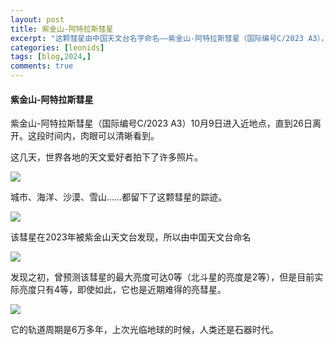 ```yaml
---
layout: post
title: 紫金山-阿特拉斯彗星
excerpt: "这颗彗星由中国天文台名字命名——紫金山-阿特拉斯彗星（国际编号C/2023 A3），于2023年1月9日被中国科学院紫金山天文台近地天体望远镜首次观测到，是一颗带有黄色彗尾的彗星。" 
categories: [leonids]
tags: [blog,2024,]
comments: true
---
```

#### 紫金山-阿特拉斯彗星

紫金山-阿特拉斯彗星（国际编号C/2023 A3）10月9日进入近地点，直到26日离开。这段时间内，肉眼可以清晰看到。

这几天，世界各地的天文爱好者拍下了许多照片。

![](https://pic.superbed.cc/item/6712744efa9f77b4dc18dce4.webp)

城市、海洋、沙漠、雪山……都留下了这颗彗星的踪迹。

![](https://pic.superbed.cc/item/67127471fa9f77b4dc18de28.webp)

该彗星在2023年被紫金山天文台发现，所以由中国天文台命名

![](https://pic.superbed.cc/item/671274b0fa9f77b4dc18e068.webp)

发现之初，曾预测该彗星的最大亮度可达0等（北斗星的亮度是2等），但是目前实际亮度只有4等，即使如此，它也是近期难得的亮彗星。

![](https://pic.superbed.cc/item/671274ddfa9f77b4dc18e1fb.webp)

它的轨道周期是6万多年，上次光临地球的时候，人类还是石器时代。